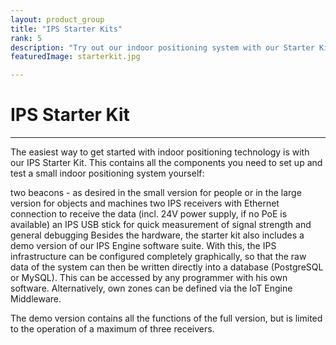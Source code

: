 ```yaml
---
layout: product_group
title: "IPS Starter Kits"
rank: 5
description: "Try out our indoor positioning system with our Starter Kits"
featuredImage: starterkit.jpg

---
```

# IPS Starter Kit
***

The easiest way to get started with indoor positioning technology is with our IPS Starter Kit. This contains all the components you need to set up and test a small indoor positioning system yourself:

two beacons - as desired in the small version for people or in the large version for objects and machines
two IPS receivers with Ethernet connection to receive the data (incl. 24V power supply, if no PoE is available) an IPS USB stick for quick measurement of signal strength and general debugging
Besides the hardware, the starter kit also includes a demo version of our IPS Engine software suite. With this, the IPS infrastructure can be configured completely graphically, so that the raw data of the system can then be written directly into a database (PostgreSQL or MySQL). This can be accessed by any programmer with his own software. Alternatively, own zones can be defined via the IoT Engine Middleware.

The demo version contains all the functions of the full version, but is limited to the operation of a maximum of three receivers.
